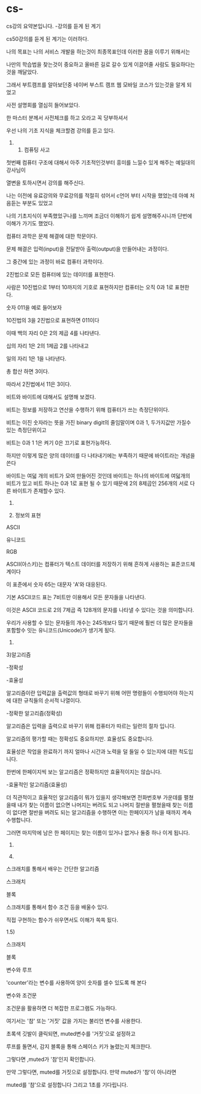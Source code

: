 # cs-
cs강의 요약본입니다.
-강의를 듣게 된 계기

 

cs50강의를 듣게 된 계기는 이러하다.

나의 목표는 나의 서비스 개발을 하는것이 최종목표인데 이러한 꿈을 이루기 위해서는 

나만의 학습법을 찾는것이 중요하고 올바른 길로 갈수 있게 이끌어줄 사람도 필요하다는 것을 깨달았다.

그래서 부트캠프를 알아보던중 네이버 부스트 캠프 웹 모바일 코스가 있는것을 알게 되었고

사전 설명회를 열심히 들어보았다.

 

한 마스터 분께서 사전체크를 하고 오라고 꼭 당부하셔서 

우선 나의 기초 지식을 체크할겸 강의를 듣고 있다.

 

1. 1) 컴퓨팅 사고 

첫번째 컴퓨터 구조에 대해서 아주 기초적인것부터 흥미를 느낄수 있게 해주는 예일대의 강사님이 

열변을 토하시면서 강의를 해주신다.

나는 이전에 유료강의와 무료강의를 적절히 섞어서 c언어 부터 시작을 했었는데 아예 처음듣는 부분도 있었고

나의 기초지식이 부족했었구나를 느끼며 조금더 이해하기 쉽게 설명해주시니까 단번에 이해가 가기도 했었다.

 

컴퓨터 과학은 문제 해결에 대한 학문이다.

문제 해결은 입력(input)을 전달받아 출력(output)을 만들어내는 과정이다.

그 중간에 있는 과정이 바로 컴퓨터 과학이다.

 

2진법으로 모든 컴퓨터에 있는 데이터를 표현한다.

 

사람은 10진법으로 1부터 10까지의 기호로 표현하지만 컴퓨터는 오직 0과 1로 표현한다.

 

숫자 011을 예로 들어보자

10진법의 3을 2진법으로 표현하면 011이다

이때 백의 자리 0은 2의 제곱 4를 나타낸다.

십의 자리 1은 2의 1제곱 2를 나타내고

일의 자리 1은 1을 나타낸다.

 

총 합산 하면 3이다.

따라서 2진법에서 11은 3이다.

 

비트와 바이트에 대해서도 설명해 보겠다.

 

비트는 정보를 저장하고 연산을 수행하기 위해 컴퓨터가 쓰는 측정단위이다.

 

비트는 이진 숫자라는 뜻을 가진 binary digit의 줄임말이며 0과 1, 두가지값만 가질수 있는 측정단위이고

 

비트는 0과 1 1은 켜기 0은 끄기로 표현가능하다.

 

하지만 이렇게 많은 양의 데이터를 다 나타내기에는 부족하기 때문에 바이트라는 개념을 쓴다

 

바이트는 여덟 개의 비트가 모여 만들어진 것인데 바이트는 하나의 바이트에 여덟개의 비트가 있고 비트 하나는 0과 1로 표현 될 수 있기 때문에 2의 8제곱인 256개의 서로 다른 바이트가 존재할수 있다.

 

 

1.

2) 정보의 표현

ASCII

유니코드

RGB

 

ASCII(아스키)는 컴퓨터가 텍스트 데이터를 저장하기 위해 흔하게 사용하는 표준코드체계이다

이 표준에서 숫자 65는 대문자 'A'와 대응된다.

 

기본 ASCII코드 표는 7비트만 이용해서 모든 문자들을 나타낸다.

이것은 ASCII 코드로 2의 7제곱 즉 128개의 문자를 나타낼 수 있다는 것을 의미합니다.

 

우리가 사용할 수 있는 문자들의 개수는 245개보다 많기 때문에 훨씬 더 많은 문자들을 포함할수 잇는 유니코드(Unicode)가 생기게 됬다.

 

1.

3)알고리즘

-정확성

-효율성

 

알고리즘이란 입력값을 출력값의 형태로 바꾸기 위해 어떤 명령들이 수행되어야 하는지에 대한 규칙들의 순서적 나열이다.

-정확한 알고리즘(정확성)

알고리즘은 입력을 출력으로 바꾸기 위해 컴퓨터가 따르는 일련의 절차 입니다.

 

알고리즘의 평가할 때는 정확성도 중요하지만. 효율성도 중요합니다.

효율성은 작업을 완료하기 까지 얼마나 시간과 노력을 덜 들일 수 있는지에 대한 척도입니다.

한번에 한페이지씩 보는 알고리즘은 정확하지만 효율적이지는 않습니다.

 

-효율적인 알고리즘(효율성)

 

더 직관적이고 효율적인 알고리즘이 뭐가 있을지 생각해보면 전화번호부 가운데를 펼쳤을때 내가 찾는 이름이 없으면 나머지는 버려도 되고 나머지 절반을 펼쳤을때 찾는 이름이 없다면 절반을 버려도 되는 알고리즘을 수행하면 이는 한페이지가 남을 때까지 계속 수행합니다.

 

그러면 마지막에 남은 한 페이지는 찾는 이름이 있거나 없거나 둘중 하나 이게 됩니다.

 

1.

4)

스크래치를 통해서 배우는 간단한 알고리즘

스크래치

블록

 

스크래치를 통해서 함수 조건 등을 배울수 있다.

직접 구현하는 함수가 쉬우면서도 이해가 쏙쏙 됬다.

 

1.5)

스크래치 

블록

 

변수와 루프

'counter'라는 변수를 사용하여 양이 숫자를 셀수 있도록 해 본다

 

변수와 조건문

조건문을 활용하면 더 복잡한 프로그램도 가능하다.

여기서는 '참' 또는 '거짓' 값을 가지는 불리언 변수를 사용한다.

초록색 깃발이 클릭되면, muted변수를 '거짓'으로 설정하고

루프를 돌면서, 감지 블록을 통해 스페이스 키가 눌렸는지 체크한다. 

그렇다면 ,muted가 '참'인지 확인합니다. 

만약 그렇다면, muted를 거짓으로 설정합니다. 만약 muted가 '참'이 아니라면

muted를 '참'으로 설정합니다 그리고 1초를 기다립니다.
